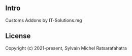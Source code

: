## Intro

Customs Addons by IT-Solutions.mg

## License

Copyright (c) 2021-present, Sylvain Michel Ratsarafahatra
